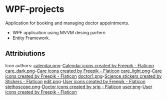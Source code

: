 # WPF-projects
Application for booking and managing doctor appointments.
* WPF application using MVVM desing partern 
* Entity Framework.


## Attribiutions

Icon authors:
[calendar.png](https://github.com/BadAga/WPF-projects/blob/main/Clinicc/Clinicc/Images/calendar.png "calendar.png")-<a href="https://www.flaticon.com/free-icons/calendar" title="calendar icons">Calendar icons created by Freepik - Flaticon</a>
[care_dark.png](https://github.com/BadAga/WPF-projects/blob/main/Clinicc/Clinicc/Images/care_dark.png "care_dark.png")-<a href="https://www.flaticon.com/free-icons/care" title="care icons">Care icons created by Freepik - Flaticon</a>
[care_light.png](https://github.com/BadAga/WPF-projects/blob/main/Clinicc/Clinicc/Images/care_light.png "care_light.png")-<a href="https://www.flaticon.com/free-icons/care" title="care icons">Care icons created by Freepik - Flaticon</a>
[doctor1.png](https://github.com/BadAga/WPF-projects/blob/main/Clinicc/Clinicc/Images/doctor1.png "doctor1.png")-<a href="https://www.flaticon.com/free-stickers/science" title="science stickers">Science stickers created by Stickers - Flaticon</a>
[edit.png](https://github.com/BadAga/WPF-projects/blob/main/Clinicc/Clinicc/Images/edit.png "edit.png")-<a href="https://www.flaticon.com/free-icons/user" title="user icons">User icons created by Freepik - Flaticon</a>
[stethoscope.png](https://github.com/BadAga/WPF-projects/blob/main/Clinicc/Clinicc/Images/stethoscope.png "stethoscope.png")-<a href="https://www.flaticon.com/free-icons/doctor" title="doctor icons">Doctor icons created by srip - Flaticon</a>
[user.png](https://github.com/BadAga/WPF-projects/blob/main/Clinicc/Clinicc/Images/user.png "user.png")-<a href="https://www.flaticon.com/free-icons/user" title="user icons">User icons created by Freepik - Flaticon</a>
